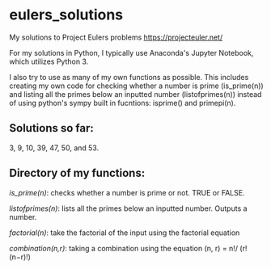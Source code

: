 # eulers_solutions
My solutions to Project Eulers problems https://projecteuler.net/

For my solutions in Python, I typically use Anaconda's Jupyter Notebook, which utilizes Python 3. 

I also try to use as many of my own functions as possible. This includes creating my own code for checking whether a number is prime (is_prime(n)) and listing all the primes below an inputted number (listofprimes(n)) instead of using python's sympy built in fucntions: isprime() and primepi(n).

## Solutions so far:
3, 9, 10, 39, 47, 50, and 53.

## Directory of my functions:
*is_prime(n)*: checks whether a number is prime or not. TRUE or FALSE.

*listofprimes(n)*: lists all the primes below an inputted number. Outputs a number. 

*factorial(n)*: take the factorial of the input using the factorial equation 

*combination(n,r)*: taking a combination using the equation (n, r) = n!/ (r!(n−r)!)
